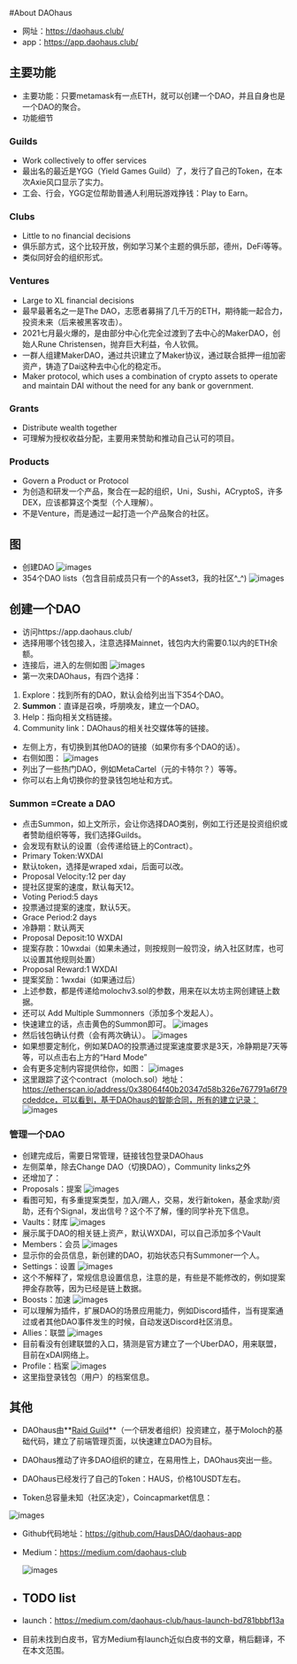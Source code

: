 #About DAOhaus
+ 网址：https://daohaus.club/
+ app：https://app.daohaus.club/
## 主要功能
+ 主要功能：只要metamask有一点ETH，就可以创建一个DAO，并且自身也是一个DAO的聚合。
+ 功能细节
### Guilds
+ Work collectively to offer services
+ 最出名的最近是YGG（Yield Games Guild）了，发行了自己的Token，在本次Axie风口显示了实力。
+ 工会、行会，YGG定位帮助普通人利用玩游戏挣钱：Play to Earn。

### Clubs
+ Little to no financial decisions
+ 俱乐部方式，这个比较开放，例如学习某个主题的俱乐部，德州，DeFi等等。
+ 类似同好会的组织形式。

### Ventures
+ Large to XL financial decisions
+ 最早最著名之一是The DAO，志愿者募捐了几千万的ETH，期待能一起合力，投资未来（后来被黑客攻击）。
+ 2021七月最火爆的，是由部分中心化完全过渡到了去中心的MakerDAO，创始人Rune Christensen，抛弃巨大利益，令人钦佩。
+ 一群人组建MakerDAO，通过共识建立了Maker协议，通过联合抵押一组加密资产，铸造了Dai这种去中心化的稳定币。
+ Maker protocol, which uses a combination of crypto assets to operate and maintain DAI without the need for any bank or government. 


### Grants
+ Distribute wealth together
+ 可理解为授权收益分配，主要用来赞助和推动自己认可的项目。

### Products
+ Govern a Product or Protocol
+ 为创造和研发一个产品，聚合在一起的组织，Uni，Sushi，ACryptoS，许多DEX，应该都算这个类型（个人理解）。
+ 不是Venture，而是通过一起打造一个产品聚合的社区。
## 图
+ 创建DAO
![images](images/daohaus-summon.png)
+ 354个DAO lists（包含目前成员只有一个的Asset3，我的社区^_^)
![images](images/daohaus-dao-list.png)

  
## 创建一个DAO
+ 访问https://app.daohaus.club/
+ 选择用哪个钱包接入，注意选择Mainnet，钱包内大约需要0.1以内的ETH余额。
+ 连接后，进入的左侧如图
![images](images/inital-left.png)
+ 第一次来DAOhaus，有四个选择：
1.	Explore：找到所有的DAO，默认会给列出当下354个DAO。
2.	**Summon**：直译是召唤，呼朋唤友，建立一个DAO。
3.	Help：指向相关文档链接。
4.	Community link：DAOhaus的相关社交媒体等的链接。
+ 左侧上方，有切换到其他DAO的链接（如果你有多个DAO的话）。
+ 右侧如图：
![images](images/inital-right.png)
+ 列出了一些热门DAO，例如MetaCartel（元的卡特尔？）等等。
+ 你可以右上角切换你的登录钱包地址和方式。
### Summon =Create a DAO
+ 点击Summon，如上文所示，会让你选择DAO类别，例如工行还是投资组织或者赞助组织等等，我们选择Guilds。
+ 会发现有默认的设置（会传递给链上的Contract）。
+ Primary Token:WXDAI
+ 默认token，选择是wraped xdai，后面可以改。
+ Proposal Velocity:12 per day
+ 提社区提案的速度，默认每天12。
+ Voting Period:5 days
+ 投票通过提案的速度，默认5天。
+ Grace Period:2 days
+ 冷静期：默认两天
+ Proposal Deposit:10 WXDAI
+ 提案存款：10wxdai（如果未通过，则按规则一般罚没，纳入社区财库，也可以设置其他规则处置）
+ Proposal Reward:1 WXDAI
+ 提案奖励：1wxdai（如果通过后）
+ 上述参数，都是传递给molochv3.sol的参数，用来在以太坊主网创建链上数据。
+ 还可以 Add Multiple Summonners（添加多个发起人）。
+ 快速建立的话，点击黄色的Summon即可。
![images](images/summon.png)
+ 然后钱包确认付费（会有两次确认）。
![images](images/summon-2.png)
+ 如果想要定制化，例如某DAO的投票通过提案速度要求是3天，冷静期是7天等等，可以点击右上方的“Hard Mode”
+ 会有更多定制内容提供给你，如图：
![images](images/hard-mode.png)
+ 这里跟踪了这个contract（moloch.sol）地址：https://etherscan.io/address/0x38064f40b20347d58b326e767791a6f79cdeddce，可以看到，基于DAOhaus的智能合同，所有的建立记录：
![images](images/contracts.png)
### 管理一个DAO
+ 创建完成后，需要日常管理，链接钱包登录DAOhaus
+ 左侧菜单，除去Change DAO（切换DAO），Community links之外
+ 还增加了：
+ Proposals：提案
![images](images/proposals.png)
+ 看图可知，有多重提案类型，加入/踢人，交易，发行新token，基金求助/资助，还有个Signal，发出信号？这个不了解，懂的同学补充下信息。
+ Vaults：财库
![images](images/vaults.png)
+ 展示属于DAO的相关链上资产，默认WXDAI，可以自己添加多个Vault
+ Members：会员
![images](images/members.png)
+ 显示你的会员信息，新创建的DAO，初始状态只有Summoner一个人。
+ Settings：设置
![images](images/settings.png)
+ 这个不解释了，常规信息设置信息，注意的是，有些是不能修改的，例如提案押金存款等，因为已经是链上数据。
+ Boosts：加速
![images](images/boosts.png)
+ 可以理解为插件，扩展DAO的场景应用能力，例如Discord插件，当有提案通过或者其他DAO事件发生的时候，自动发送Discord社区消息。
+ Allies：联盟
![images](images/allies.png)
+ 目前看没有创建联盟的入口，猜测是官方建立了一个UberDAO，用来联盟，目前在xDAI网络上。
+ Profile：档案
![images](images/profile.png)
+ 这里指登录钱包（用户）的档案信息。
## 其他

+ DAOhaus由**[Raid Guild](images/https://raidguild.org/)**（一个研发者组织）投资建立，基于Moloch的基础代码，建立了前端管理页面，以快速建立DAO为目标。

+ DAOhaus推动了许多DAO组织的建立，在易用性上，DAOhaus突出一些。

+ DAOhaus已经发行了自己的Token：HAUS，价格10USDT左右。

+ Token总容量未知（社区决定），Coincapmarket信息：

![images](images/cap-haus.png)

+ Github代码地址：https://github.com/HausDAO/daohaus-app

+ Medium：https://medium.com/daohaus-club

  ![images](images/medium.png)

+ ## TODO list

+ launch：https://medium.com/daohaus-club/haus-launch-bd781bbbf13a

+ 目前未找到白皮书，官方Medium有launch近似白皮书的文章，稍后翻译，不在本文范围。